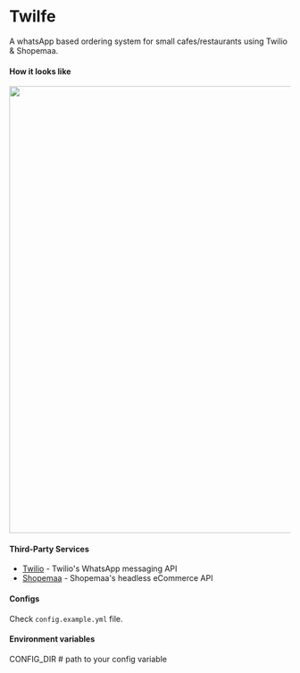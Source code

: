 # Twilfe

A whatsApp based ordering system for small cafes/restaurants using Twilio & Shopemaa.

#### How it looks like

<img src="https://github.com/s4kibs4mi/twilfe/blob/master/resources/home.PNG?raw=true" alt="" height="800" />

#### Third-Party Services

* [Twilio](https://twilio.com) - Twilio's WhatsApp messaging API
* [Shopemaa](https://shopemaa.com) - Shopemaa's headless eCommerce API

#### Configs

Check `config.example.yml` file.

#### Environment variables

CONFIG_DIR # path to your config variable
